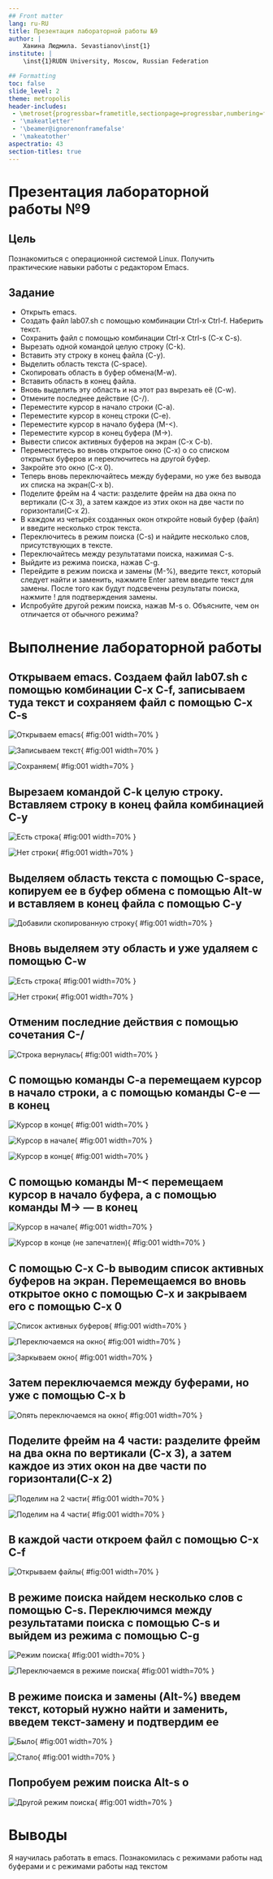 ```yaml
---
## Front matter
lang: ru-RU
title: Презентация лабораторной работы №9
author: |
	Ханина Людмила. Sevastianov\inst{1}
institute: |
	\inst{1}RUDN University, Moscow, Russian Federation

## Formatting
toc: false
slide_level: 2
theme: metropolis
header-includes: 
 - \metroset{progressbar=frametitle,sectionpage=progressbar,numbering=fraction}
 - '\makeatletter'
 - '\beamer@ignorenonframefalse'
 - '\makeatother'
aspectratio: 43
section-titles: true
---
```


# Презентация лабораторной работы №9

## Цель

Познакомиться с операционной системой Linux. Получить практические навыки работы с редактором Emacs.

## Задание

* Открыть emacs.
* Создать файл lab07.sh с помощью комбинации Ctrl-x Ctrl-f. Наберить текст. 
* Сохранить файл с помощью комбинации Ctrl-x Ctrl-s (C-x C-s).
* Вырезать одной командой целую строку (С-k).
* Вставить эту строку в конец файла (C-y).
* Выделить область текста (C-space).
* Скопировать область в буфер обмена(M-w).
* Вставить область в конец файла.
* Вновь выделить эту область и на этот раз вырезать её (C-w).
* Отмените последнее действие (C-/).
* Переместите курсор в начало строки (C-a).
* Переместите курсор в конец строки (C-e).
* Переместите курсор в начало буфера (M-<).
* Переместите курсор в конец буфера (M->).
* Вывести список активных буферов на экран (C-x C-b).
* Переместитесь во вновь открытое окно (C-x) o со списком открытых буферов и переключитесь на другой буфер.
* Закройте это окно (C-x 0).
* Теперь вновь переключайтесь между буферами, но уже без вывода их списка на
экран(C-x b).
* Поделите фрейм на 4 части: разделите фрейм на два окна по вертикали (C-x 3), а затем каждое из этих окон на две части по горизонтали(C-x 2). 
* В каждом из четырёх созданных окон откройте новый буфер (файл) и введите несколько строк текста.
* Переключитесь в режим поиска (C-s) и найдите несколько слов, присутствующих
в тексте.
* Переключайтесь между результатами поиска, нажимая C-s.
* Выйдите из режима поиска, нажав C-g.
* Перейдите в режим поиска и замены (M-%), введите текст, который следует найти
и заменить, нажмите Enter  затем введите текст для замены. После того как будут
подсвечены результаты поиска, нажмите ! для подтверждения замены.
* Испробуйте другой режим поиска, нажав M-s o. Объясните, чем он отличается от
обычного режима?

# Выполнение лабораторной работы

## Открываем emacs. Создаем файл lab07.sh c помощью комбинации C-x C-f, записываем туда текст и сохраняем файл с помощью C-x C-s

![Открываем emacs](image/1.png){ #fig:001 width=70% }

![Записываем текст](image/3.png){ #fig:001 width=70% }

![Сохраняем](image/4.png){ #fig:001 width=70% }

## Вырезаем командой C-k целую строку. Вставляем строку в конец файла комбинацией C-y

![Есть строка](image/5.1.1.png){ #fig:001 width=70% }

![Нет строки](image/5.1.2.png){ #fig:001 width=70% }

## Выделяем область текста с помощью C-space, копируем ее в буфер обмена с помощью Alt-w и вставляем в конец файла с помощью C-y

![Добавили скопированную строку](image/5.3-5.5.png){ #fig:001 width=70% }

## Вновь выделяем эту область и уже удаляем с помощью C-w

![Есть строка](image/5.6.1.png){ #fig:001 width=70% }

![Нет строки](image/5.6.2.png){ #fig:001 width=70% }

## Отменим последние действия с помощью сочетания C-/

![Строка вернулась](image/5.7.png){ #fig:001 width=70% }

## С помощью команды C-a перемещаем курсор в начало строки, а с помощью команды C-e — в конец

![Курсор в конце](image/6.1.1.png){ #fig:001 width=70% }

![Курсор в начале](image/6.1.2.png){ #fig:001 width=70% }

![Курсор в конце](image/6.2.png){ #fig:001 width=70% }

## С помощью команды M-< перемещаем курсор в начало буфера, а с помощью команды M-> — в конец

![Курсор в начале](image/6.3.png){ #fig:001 width=70% }

![Курсор в конце (не запечатлен)](image/6.4.png){ #fig:001 width=70% }

## С помощью C-x C-b выводим список активных буферов на экран. Перемещаемся во вновь открытое окно с помощью C-x и закрываем его с помощью C-x 0

![Список активных буферов](image/7.1.png){ #fig:001 width=70% }

![Переключаемся на окно](image/7.2.png){ #fig:001 width=70% }

![Заркываем окно](image/7.3.png){ #fig:001 width=70% }

## Затем переключаемся между буферами, но уже с помощью C-x b

![Опять переключаемся на окно](image/7.4.png){ #fig:001 width=70% }

## Поделите фрейм на 4 части: разделите фрейм на два окна по вертикали (C-x 3), а затем каждое из этих окон на две части по горизонтали(C-x 2)

![Поделим на 2 части](image/8.1.1.png){ #fig:001 width=70% }

![Поделим на 4 части](image/8.1.2.png){ #fig:001 width=70% }

## В каждой части откроем файл с помощью С-x C-f

![Открываем файлы](image/8.2.png){ #fig:001 width=70% }

## В режиме поиска найдем несколько слов с помощью C-s. Переключимся между результатами поиска с помощью C-s и выйдем из режима с помощью C-g      

![Режим поиска](image/9.1.png){ #fig:001 width=70% }

![Переключаемся в режиме поиска](image/9.2.png){ #fig:001 width=70% }

## В режиме поиска и замены (Alt-%) введем текст, который нужно найти и заменить, введем текст-замену и подтвердим ее

![Было](image/9.4.1.png){ #fig:001 width=70% }

![Стало](image/9.4.2.png){ #fig:001 width=70% }

## Попробуем режим поиска Alt-s o

![Другой режим поиска](image/9.5.png){ #fig:001 width=70% }

# Выводы

Я научилась работать в emacs. Познакомилась с режимами работы над буферами и с режимами работы над текстом
